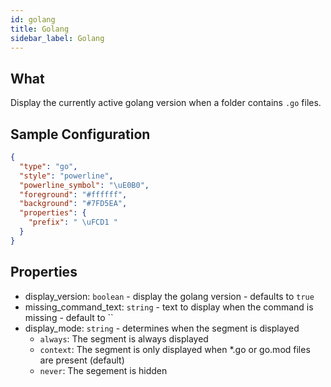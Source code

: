 ```yaml
---
id: golang
title: Golang
sidebar_label: Golang
---
```


## What

Display the currently active golang version when a folder contains `.go` files.

## Sample Configuration

```json
{
  "type": "go",
  "style": "powerline",
  "powerline_symbol": "\uE0B0",
  "foreground": "#ffffff",
  "background": "#7FD5EA",
  "properties": {
    "prefix": " \uFCD1 "
  }
}
```

## Properties

- display_version: `boolean` - display the golang version - defaults to `true`
- missing_command_text: `string` - text to display when the command is missing - default to ``
- display_mode: `string` - determines when the segment is displayed
  - `always`: The segment is always displayed
  - `context`: The segment is only displayed when *.go or go.mod files are present (default)
  - `never`: The segement is hidden

